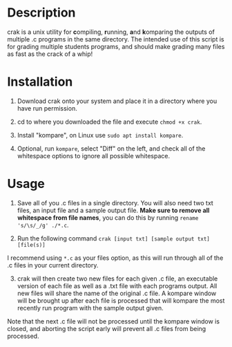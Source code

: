 # Description

crak is a unix utility for **c**ompiling, **r**unning, **a**nd **k**omparing the outputs of multiple .c programs in the same directory.
The intended use of this script is for grading multiple students programs, and should make grading many files as fast as the crack of a whip!

# Installation

1. Download crak onto your system and place it in a directory where you have run permission.

2. cd to where you downloaded the file and execute `chmod +x crak`.

3. Install "kompare", on Linux use `sudo apt install kompare`.

4. Optional, run `kompare`, select "Diff" on the left, and check all of the whitespace options to ignore all possible whitespace.

# Usage

1. Save all of you .c files in a single directory. You will also need two txt files, an input file and a sample output file. **Make
sure to remove all whitespace from file names**, you can do this by running `rename 's/\s/_/g' ./*.c`.

2. Run the following command `crak [input txt] [sample output txt] [file(s)]`

I recommend using `*.c` as your files option, as this will run through all of the .c files in your current directory.

3. crak will then create two new files for each given .c file, an executable version of each file as well as a .txt file with each programs
output. All new files will share the name of the original .c file. A kompare window will be brought up after each file is processed
that will kompare the most recently run program with the sample output given.

Note that the next .c file will not be processed until the kompare window is closed, and aborting the script early will prevent all
.c files from being processed.
